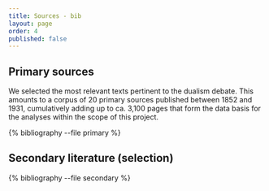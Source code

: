 ```yaml
---
title: Sources - bib
layout: page
order: 4
published: false
---
```


## Primary sources

We selected the most relevant texts pertinent to the dualism debate. This amounts to a corpus of 20 primary sources published between 1852 and 1931, cumulatively adding up to ca. 3,100 pages that form the data basis for the analyses within the scope of this project.

{% bibliography --file primary %}

## Secondary literature (selection)

{% bibliography --file secondary %}